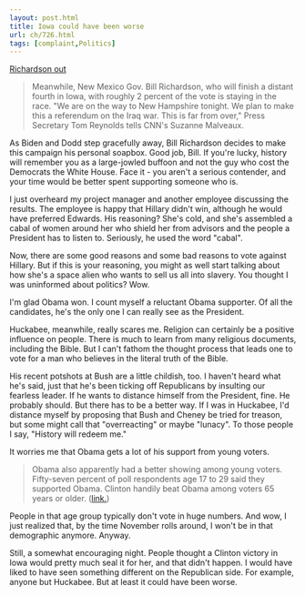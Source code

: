 ```yaml
---
layout: post.html
title: Iowa could have been worse
url: ch/726.html
tags: [complaint,Politics]
---
```

[Richardson out](http://politicalticker.blogs.cnn.com/2008/01/04/bideon-to-abandon-white-house-run/)

> Meanwhile, New Mexico Gov. Bill Richardson, who will finish a distant fourth in Iowa, with roughly 2 percent of the vote is staying in the race. "We are on the way to New Hampshire tonight. We plan to make this a referendum on the Iraq war. This is far from over," Press Secretary Tom Reynolds tells CNN's Suzanne Malveaux.

As Biden and Dodd step gracefully away, Bill Richardson decides to make this campaign his personal soapbox. Good job, Bill. If you're lucky, history will remember you as a large-jowled buffoon and not the guy who cost the Democrats the White House. Face it - you aren't a serious contender, and your time would be better spent supporting someone who is.

I just overheard my project manager and another employee discussing the results. The employee is happy that Hillary didn't win, although he would have preferred Edwards. His reasoning? She's cold, and she's assembled a cabal of women around her who shield her from advisors and the people a President has to listen to. Seriously, he used the word "cabal".

Now, there are some good reasons and some bad reasons to vote against Hillary. But if this is your reasoning, you might as well start talking about how she's a space alien who wants to sell us all into slavery. You thought I was uninformed about politics? Wow.

I'm glad Obama won. I count myself a reluctant Obama supporter. Of all the candidates, he's the only one I can really see as the President.

Huckabee, meanwhile, really scares me. Religion can certainly be a positive influence on people. There is much to learn from many religious documents, including the Bible. But I can't fathom the thought process that leads one to vote for a man who believes in the literal truth of the Bible.

His recent potshots at Bush are a little childish, too. I haven't heard what he's said, just that he's been ticking off Republicans by insulting our fearless leader. If he wants to distance himself from the President, fine. He probably should. But there has to be a better way. If I was in Huckabee, I'd distance myself by proposing that Bush and Cheney be tried for treason, but some might call that "overreacting" or maybe "lunacy". To those people I say, "History will redeem me."

It worries me that Obama gets a lot of his support from young voters. 

> Obama also apparently had a better showing among young voters. Fifty-seven percent of poll respondents age 17 to 29 said they supported Obama. Clinton handily beat Obama among voters 65 years or older. ([link.](http://www.cnn.com/2008/POLITICS/01/03/iowa.issues/index.html))

People in that age group typically don't vote in huge numbers. And wow, I just realized that, by the time November rolls around, I won't be in that demographic anymore. Anyway.

Still, a somewhat encouraging night. People thought a Clinton victory in Iowa would pretty much seal it for her, and that didn't happen. I would have liked to have seen something different on the Republican side. For example, anyone but Huckabee. But at least it could have been worse.
